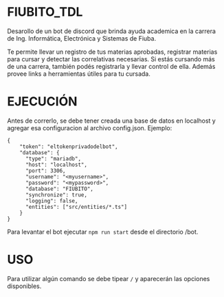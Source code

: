 # FIUBITO_TDL
Desarollo de un bot de discord que brinda ayuda academica en la carrera de Ing. Informática, Electrónica y Sistemas de Fiuba.

Te permite llevar un registro de tus materias aprobadas, registrar materias para cursar y detectar las correlativas necesarias. Si estás cursando más de una carrera, también podés registrarla y llevar control de ella.
Además provee links a herramientas útiles para tu cursada.

# EJECUCIÓN
Antes de correrlo, se debe tener creada una base de datos en localhost y agregar esa configuracion al archivo config.json. Ejemplo:
```
{
    "token": "eltokenprivadodelbot",
    "database": {
      "type": "mariadb",
      "host": "localhost",
      "port": 3306,
      "username": "<myusername>",
      "password": "<mypassword>",
      "database": "FIUBITO",
      "synchronize": true,
      "logging": false,
      "entities": ["src/entities/*.ts"]
    }
}
```

Para levantar el bot ejecutar `npm run start` desde el directorio /bot. 

# USO
Para utilizar algún comando se debe tipear `/` y aparecerán las opciones disponibles.


